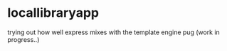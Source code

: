 # locallibraryapp
trying out how well express mixes with the template engine pug
(work in progress..) 
